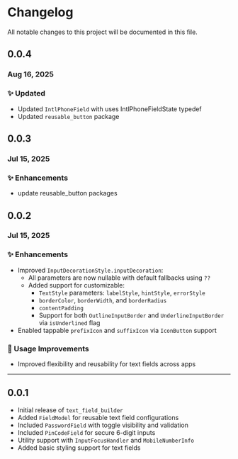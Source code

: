 # Changelog

All notable changes to this project will be documented in this file.

## 0.0.4

### Aug 16, 2025

### ✨ Updated

- Updated `IntlPhoneField` with uses IntlPhoneFieldState typedef
- Updated `reusable_button` package

## 0.0.3

### Jul 15, 2025

### ✨ Enhancements

- update reusable_button packages

## 0.0.2

### Jul 15, 2025

### ✨ Enhancements

- Improved `InputDecorationStyle.inputDecoration`:
    - All parameters are now nullable with default fallbacks using `??`
    - Added support for customizable:
        - `TextStyle` parameters: `labelStyle`, `hintStyle`, `errorStyle`
        - `borderColor`, `borderWidth`, and `borderRadius`
        - `contentPadding`
        - Support for both `OutlineInputBorder` and `UnderlineInputBorder` via `isUnderlined` flag
- Enabled tappable `prefixIcon` and `suffixIcon` via `IconButton` support

### 🧪 Usage Improvements

- Improved flexibility and reusability for text fields across apps

---

## 0.0.1

- Initial release of `text_field_builder`
- Added `FieldModel` for reusable text field configurations
- Included `PasswordField` with toggle visibility and validation
- Included `PinCodeField` for secure 6-digit inputs
- Utility support with `InputFocusHandler` and `MobileNumberInfo`
- Added basic styling support for text fields
